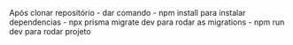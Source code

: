 Após clonar repositório - dar comando - npm install para instalar dependencias - npx prisma migrate dev para rodar as migrations - npm run dev para rodar projeto
